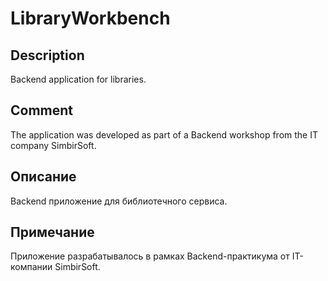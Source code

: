 # LibraryWorkbench

## Description

Backend application for libraries.

## Comment

The application was developed as part of a Backend workshop from the IT company SimbirSoft.


## Описание

Backend приложение для библиотечного сервиса.

## Примечание

Приложение разрабатывалось в рамках Backend-практикума от IT-компании SimbirSoft.